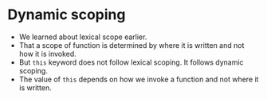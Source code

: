 # Dynamic scoping

- We learned about lexical scope earlier.
- That a scope of function is determined by where it is written and not how it is invoked.
- But `this` keyword does not follow lexical scoping. It follows dynamic scoping.
- The value of `this` depends on how we invoke a function and not where it is written.
